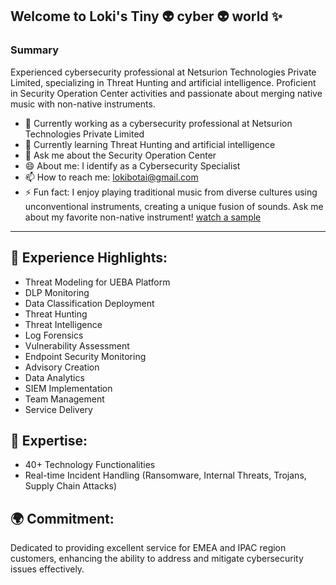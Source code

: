 ## Welcome to Loki's Tiny 👽 cyber 👽 world ✨

### Summary
Experienced cybersecurity professional at Netsurion Technologies Private Limited, specializing in Threat Hunting and artificial intelligence. Proficient in Security Operation Center activities and passionate about merging native music with non-native instruments.

- 🔭 Currently working as a cybersecurity professional at Netsurion Technologies Private Limited
- 🌱 Currently learning Threat Hunting and artificial intelligence
- 💬 Ask me about the Security Operation Center
- 😄 About me: I identify as a Cybersecurity Specialist
- 📫 How to reach me: lokibotai@gmail.com
- ⚡ Fun fact: I enjoy playing traditional music from diverse cultures using unconventional instruments, creating a unique fusion of sounds. Ask me about my favorite non-native instrument! [watch a sample](https://youtu.be/MnWnMGLim2M?si=TaykWIrrVmMJFsRn)
---

## 💼 Experience Highlights:

- Threat Modeling for UEBA Platform
- DLP Monitoring
- Data Classification Deployment
- Threat Hunting
- Threat Intelligence
- Log Forensics
- Vulnerability Assessment
- Endpoint Security Monitoring
- Advisory Creation
- Data Analytics
- SIEM Implementation
- Team Management
- Service Delivery

## 🚀 Expertise:

- 40+ Technology Functionalities
- Real-time Incident Handling (Ransomware, Internal Threats, Trojans, Supply Chain Attacks)

## 🌍 Commitment:

Dedicated to providing excellent service for EMEA and IPAC region customers, enhancing the ability to address and mitigate cybersecurity issues effectively.
